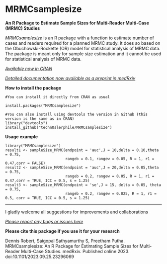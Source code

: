 # MRMCsamplesize
**An R Package to Estimate Sample Sizes for Multi-Reader Multi-Case (MRMC) Studies**

*MRMCsamplesize* is an R package with a function to estimate number of cases and readers required for a planned MRMC study. It does so based on the Obuchowski-Rockette (OR) model for statistical analysis of MRMC data. The package
is meant only for sample size estimation and it cannot be used for statistical analysis of MRMC data.

[*Available now in CRAN*](https://cran.r-project.org/web/packages/MRMCsamplesize/index.html)

[*Detailed documentation now available as a preprint in medRxiv*](https://www.medrxiv.org/content/10.1101/2023.09.25.23296069v1)

**How to install the package**
```
#You can install it directly from CRAN as usual

install.packages("MRMCsamplesize")

#You can also install using devtools the version in Github (this version is the same as in CRAN)
library("devtools") 
install_github("technOslerphile/MRMCsamplesize")

```
**Usage example**
```
library("MRMCsamplesize")
result1 <- sampleSize_MRMC(endpoint = 'auc',J = 10,delta = 0.10,theta = 0.75,
                           rangeb = 0.1, rangew = 0.05, R = 1, r1 = 0.47,corr = FALSE)
result2 <- sampleSize_MRMC(endpoint = 'auc',J = 20,delta = 0.05,theta = 0.75,
                           rangeb = 0.2, rangew = 0.05, R = 1, r1 = 0.47,corr = TRUE, ICC = 0.5, s = 1.25)
result3 <- sampleSize_MRMC(endpoint = 'se',J = 15, delta = 0.05, theta = 0.75,
                           rangeb = 0.2, rangew = 0.025, R = 1, r1 = 0.5, corr = TRUE, ICC = 0.5, s = 1.25)
```
--------------------------------------------------------------------------------------------------------
I gladly welcome all suggestions for improvements and collaborations

[*Please report any bugs or issues here*](https://github.com/technOslerphile/MRMCsamplesize/issues)

**Please cite this package if you use it for your research**

Dennis Robert, Saigopal Sathyamurthy S, Preetham Putha. MRMCsamplesize: An R Package for Estimating Sample Sizes for Multi-Reader Multi-Case Studies. medRxiv. Published online 2023. doi:10.1101/2023.09.25.23296069



